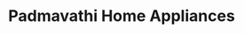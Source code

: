 ---
title: "Padmavathi Home Appliances"
url: /bengaluru/padmavathi-home-appliances/
shop: appliance
---